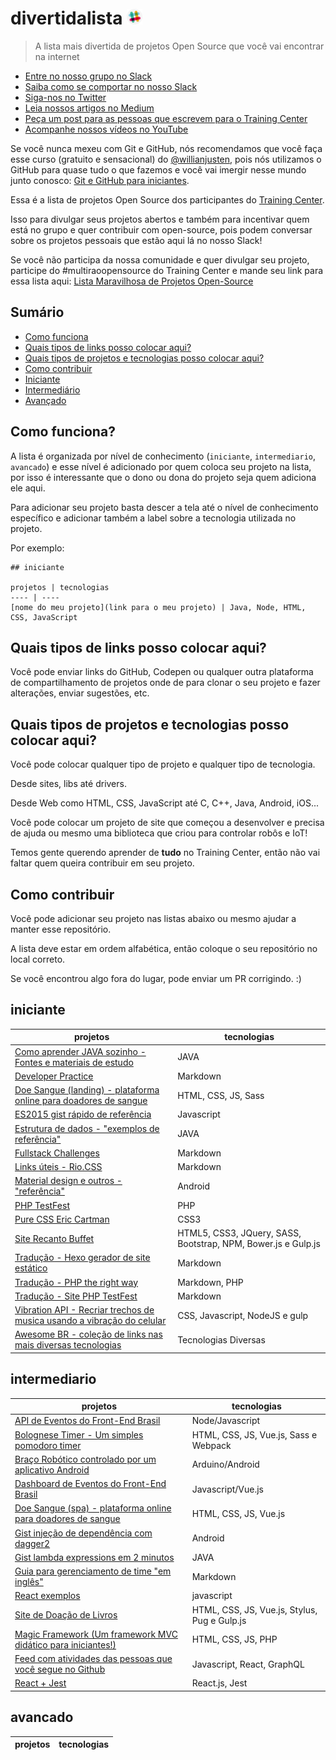# divertidalista <a href="https://ctgroups.herokuapp.com/" title="Acesse nosso Slack" target="_blank"><img src="/img/Slack.png" alt="Acesse nosso Slack" width="25px"></a>


> A lista mais divertida de projetos Open Source que você vai encontrar na internet


<ul>
  <li><a href="https://ctgroups.herokuapp.com/" target="_blank" title="Entre no nosso grupo no Slack">Entre no nosso grupo no Slack</a></li>
  <li><a href="https://medium.com/trainingcenter/como-se-comportar-no-slack-do-training-center-a3715fb7c00f" target="_blank" title="Saiba como se comportar no nosso Slack">Saiba como se comportar no nosso Slack</a></li>
  <li><a href="https://twitter.com/trainingcentr" target="_blank" title="Siga-nos no Twitter">Siga-nos no Twitter</a></li>
  <li><a href="https://medium.com/trainingcenter" target="_blank" title="Leia nossos artigos no Medium">Leia nossos artigos no Medium</a></li>
  <li><a href="https://bitly.com/quero-post-no-training-center" target="_blank" title="Peça um post para as pessoas que escrevem para o Training Center">Peça um post para as pessoas que escrevem para o Training Center</a></li>
  <li><a href="https://www.youtube.com/c/TrainingCenterChannel" target="_blank" title="Acompanhe nossos vídeos no YouTube">Acompanhe nossos vídeos no YouTube</a></li>
</ul>

Se você nunca mexeu com Git e GitHub, nós recomendamos que você faça esse curso (gratuito e sensacional) do [@willianjusten](https://github.com/willianjusten), pois nós utilizamos o GitHub para quase tudo o que fazemos e você vai imergir nesse mundo junto conosco: [Git e GitHub para iniciantes](https://www.udemy.com/git-e-github-para-iniciantes/).

Essa é a lista de projetos Open Source dos participantes do [Training Center](https://github.com/training-center/sobre).

Isso para divulgar seus projetos abertos e também para incentivar quem está no grupo e quer contribuir com open-source, pois podem conversar sobre os projetos pessoais que estão aqui lá no nosso Slack!

Se você não participa da nossa comunidade e quer divulgar seu projeto, participe do #multiraoopensource do Training Center e mande seu link para essa lista aqui: [Lista Maravilhosa de Projetos Open-Source](https://github.com/camilatigre/listamaravilhosaopensource)

## Sumário

- [Como funciona](#como-funciona)
- [Quais tipos de links posso colocar aqui?](#quais-tipos-de-links-posso-colocar-aqui)
- [Quais tipos de projetos e tecnologias posso colocar aqui?](#quais-tipos-de-projetos-e-tecnologias-posso-colocar-aqui)
- [Como contribuir](#como-contribuir)
- [Iniciante](#iniciante)
- [Intermediário](#intermediario)
- [Avançado](#avancado)

## Como funciona?

A lista é organizada por nível de conhecimento (`iniciante`, `intermediario`, `avancado`) e esse nível é adicionado por quem coloca seu projeto na lista, por isso é interessante que o dono ou dona do projeto seja quem adiciona ele aqui.

Para adicionar seu projeto basta descer a tela até o nível de conhecimento específico e adicionar também a label sobre a tecnologia utilizada no projeto. 

Por exemplo:

```
## iniciante

projetos | tecnologias
---- | ----
[nome do meu projeto](link para o meu projeto) | Java, Node, HTML, CSS, JavaScript
```

## Quais tipos de links posso colocar aqui?

Você pode enviar links do GitHub, Codepen ou qualquer outra plataforma de compartilhamento de projetos onde de para clonar o seu projeto e fazer alterações, enviar sugestões, etc.

## Quais tipos de projetos e tecnologias posso colocar aqui?

Você pode colocar qualquer tipo de projeto e qualquer tipo de tecnologia.

Desde sites, libs até drivers.

Desde Web como HTML, CSS, JavaScript até C, C++, Java, Android, iOS...

Você pode colocar um projeto de site que começou a desenvolver e precisa de ajuda ou mesmo uma biblioteca que criou para controlar robôs e IoT!

Temos gente querendo aprender de **tudo** no Training Center, então não vai faltar quem queira contribuir em seu projeto.

## Como contribuir

Você pode adicionar seu projeto nas listas abaixo ou mesmo ajudar a manter esse repositório.

A lista deve estar em ordem alfabética, então coloque o seu repositório no local correto.

Se você encontrou algo fora do lugar, pode enviar um PR corrigindo. :)

## iniciante

projetos | tecnologias
---- | ----
[Como aprender JAVA sozinho - Fontes e materiais de estudo](https://github.com/danilosilvadev/LearningHowToLearn-JAVA) | JAVA
[Developer Practice](https://github.com/alinebastos/dev-practice) | Markdown
[Doe Sangue (landing) - plataforma online para doadores de sangue](https://github.com/doesangueorg/doesangueorg.github.io) | HTML, CSS, JS, Sass
[ES2015 gist rápido de referência](https://gist.github.com/danilosilvadev/c013c95f395821e573244b8b98c287b3) | Javascript
[Estrutura de dados - "exemplos de referência"](https://github.com/danilosilvadev/EstudosEstruturadeDados/tree/master/src) | JAVA
[Fullstack Challenges](https://github.com/alinebastos/fullstack-challenges) | Markdown
[Links úteis - Rio.CSS](https://github.com/riocss/links) | Markdown
[Material design e outros - "referência"](https://github.com/danilosilvadev/MaterialDesignANDROID) | Android
[PHP TestFest](https://phptestfest.org/) | PHP
[Pure CSS Eric Cartman](https://github.com/alinebastos/css-eric-cartman) | CSS3
[Site Recanto Buffet](https://github.com/Guilherme-Chinaglia/recantobuffet) | HTML5, CSS3, JQuery, SASS, Bootstrap, NPM, Bower.js e Gulp.js
[Tradução - Hexo gerador de site estático](https://github.com/lucianobarauna/dochexo) | Markdown
[Tradução - PHP the right way](https://github.com/PHPSP/php-the-right-way) | Markdown, PHP
[Tradução - Site PHP TestFest](https://github.com/augustohp/phptestfest.org/pull/1) | Markdown
[Vibration API - Recriar trechos de musica usando a vibração do celular](https://github.com/hjdesigner/vibration-api) | CSS, Javascript, NodeJS e gulp
[Awesome BR - coleção de links nas mais diversas tecnologias](https://github.com/awesome-br/awesome-br.github.io) | Tecnologias Diversas

## intermediario

projetos | tecnologias
---- | ----
[API de Eventos do Front-End Brasil](https://github.com/frontendbr/eventos-api) | Node/Javascript
[Bolognese Timer - Um simples pomodoro timer](https://github.com/vmarcosp/bolognese-timer) | HTML, CSS, JS, Vue.js, Sass e Webpack
[Braço Robótico controlado por um aplicativo Android](https://github.com/lflimeira/RoboticArmAndroid) | Arduino/Android
[Dashboard de Eventos do Front-End Brasil](https://github.com/frontendbr/eventos-dashboard) | Javascript/Vue.js
[Doe Sangue (spa) - plataforma online para doadores de sangue](https://github.com/doesangueorg/doesangue-webapp) | HTML, CSS, JS, Vue.js
[Gist injeção de dependência com dagger2](https://gist.github.com/danilosilvadev/8c8de30e668d851d66def09c0f713ab8) | Android
[Gist lambda expressions em 2 minutos](https://gist.github.com/danilosilvadev/b42c87e4114c96844b121a882117de38) | JAVA
[Guia para gerenciamento de time "em inglês"](https://github.com/NogoApps/workflow) | Markdown
[React exemplos](https://github.com/danilosilvadev/react-learning) | javascript
[Site de Doação de Livros](https://github.com/mtsalcova/livro-sem-apego) | HTML, CSS, JS, Vue.js, Stylus, Pug e Gulp.js
[Magic Framework (Um framework MVC didático para iniciantes!)](https://github.com/giovannicruz97/magic) | HTML, CSS, JS, PHP
[Feed com atividades das pessoas que você segue no Github](https://github.com/arojunior/awesome-feed) | Javascript, React, GraphQL
[React + Jest](https://github.com/rodrigowpl/react-jest-concepts) | React.js, Jest

## avancado

projetos | tecnologias
---- | ----
